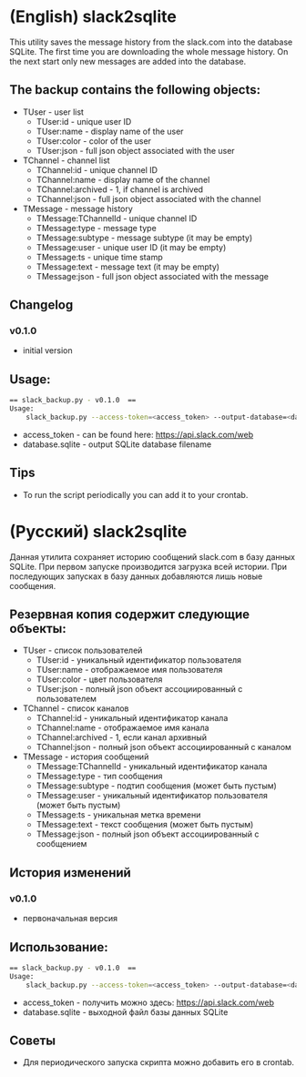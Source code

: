 # (English) slack2sqlite

This utility saves the message history from the slack.com into the database SQLite.
The first time you are downloading the whole message history.
On the next start only new messages are added into the database.

## The backup contains the following objects:
- TUser - user list
  - TUser:id - unique user ID
  - TUser:name - display name of the user
  - TUser:color - color of the user
  - TUser:json - full json object associated with the user
- TChannel - channel list
  - TChannel:id - unique channel ID
  - TChannel:name - display name of the channel
  - TChannel:archived - 1, if channel is archived
  - TChannel:json - full json object associated with the channel
- TMessage - message history
  - TMessage:TChannelId - unique channel ID
  - TMessage:type - message type
  - TMessage:subtype - message subtype (it may be empty)
  - TMessage:user - unique user ID (it may be empty)
  - TMessage:ts - unique time stamp
  - TMessage:text - message text (it may be empty)
  - TMessage:json - full json object associated with the message

## Changelog
### v0.1.0
- initial version

## Usage:

```bash
== slack_backup.py - v0.1.0  ==
Usage:
    slack_backup.py --access-token=<access_token> --output-database=<database.sqlite> --debug
```
- access_token - can be found here: https://api.slack.com/web
- database.sqlite - output SQLite database filename

## Tips
- To run the script periodically you can add it to your crontab.


# (Русский) slack2sqlite

Данная утилита сохраняет историю сообщений slack.com в базу данных SQLite.
При первом запуске производится загрузка всей истории. 
При последующих запусках в базу данных добавляются лишь новые сообщения.

## Резервная копия содержит следующие объекты:
- TUser - список пользователей
  - TUser:id - уникальный идентификатор пользователя
  - TUser:name - отображаемое имя пользователя
  - TUser:color - цвет пользователя
  - TUser:json - полный json объект ассоциированный с пользователем
- TChannel - список каналов
  - TChannel:id - уникальный идентификатор канала
  - TChannel:name - отображаемое имя канала
  - TChannel:archived - 1, если канал архивный
  - TChannel:json - полный json объект ассоциированный с каналом
- TMessage - история сообщений
  - TMessage:TChannelId - уникальный идентификатор канала
  - TMessage:type - тип сообщения
  - TMessage:subtype - подтип сообщения (может быть пустым)
  - TMessage:user - уникальный идентификатор пользователя (может быть пустым)
  - TMessage:ts - уникальная метка времени
  - TMessage:text - текст сообщения (может быть пустым)
  - TMessage:json - полный json объект ассоциированный с сообщением

## История изменений
### v0.1.0
- первоначальная версия

## Использование:
```bash
== slack_backup.py - v0.1.0  ==
Usage:
    slack_backup.py --access-token=<access_token> --output-database=<database.sqlite> --debug
```
- access_token - получить можно здесь: https://api.slack.com/web
- database.sqlite - выходной файл базы данных SQLite

## Советы
- Для периодического запуска скрипта можно добавить его в crontab.
